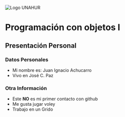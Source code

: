 ![Logo UNAHUR](./UNAHUR.png)

# Programación con objetos I
## Presentación Personal

### Datos Personales
- Mi nombre es: Juan Ignacio Achucarro
- Vivo en José C. Paz

### Otra Información
- Este **NO** es mi primer contacto con github
- Me gusta jugar voley
- Trabajo en un Grido
